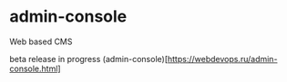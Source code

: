 # admin-console
Web based CMS

beta release in progress
(admin-console)[https://webdevops.ru/admin-console.html]
